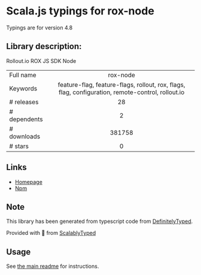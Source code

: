 
# Scala.js typings for rox-node

Typings are for version 4.8

## Library description:
Rollout.io ROX JS SDK Node

|                    |                 |
| ------------------ | :-------------: |
| Full name          | rox-node |
| Keywords           | feature-flag, feature-flags, rollout, rox, flags, flag, configuration, remote-control, rollout.io |
| # releases         | 28 |
| # dependents       | 2 |
| # downloads        | 381758 |
| # stars            | 0 |

## Links
- [Homepage](https://rollout.io)
- [Npm](https://www.npmjs.com/package/rox-node)
    


## Note
This library has been generated from typescript code from [DefinitelyTyped](https://definitelytyped.org).

Provided with :purple_heart: from [ScalablyTyped](https://github.com/oyvindberg/ScalablyTyped)

## Usage
See [the main readme](../../readme.md) for instructions.


